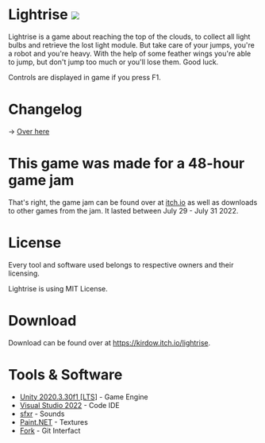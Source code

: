 # Lightrise [<img src="https://img.shields.io/github/license/Kirdow/Lightrise?style=flat">](https://github.com/Kirdow/Lightrise/blob/master/LICENSE)
Lightrise is a game about reaching the top of the clouds, to collect all light bulbs and retrieve the lost light module. But take care of your jumps, you're a robot and you're heavy. With the help of some feather wings you're able to jump, but don't jump too much or you'll lose them. Good luck.

Controls are displayed in game if you press F1.

# Changelog
-> [Over here](https://github.com/Kirdow/Lightrise/blob/master/CHANGELOG.md)

# This game was made for a 48-hour game jam
That's right, the game jam can be found over at [itch.io](https://itch.io/jam/prisma-games-jam-1st-edition) as well as downloads to other games from the jam. It lasted between July 29 - July 31 2022.

# License
Every tool and software used belongs to respective owners and their licensing.

Lightrise is using MIT License.

# Download
Download can be found over at https://kirdow.itch.io/lightrise.

# Tools & Software

* [Unity 2020.3.30f1 [LTS]](https://unity.com/) - Game Engine
* [Visual Studio 2022](https://visualstudio.microsoft.com/) - Code IDE
* [sfxr](http://www.drpetter.se/project_sfxr.html) - Sounds
* [Paint.NET](https://getpaint.net/) - Textures
* [Fork](https://fork.dev/) - Git Interfact
